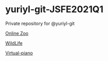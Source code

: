 # yuriyl-git-JSFE2021Q1
Private repository for @yuriyl-git

[Online Zoo](https://rolling-scopes-school.github.io/yuriyl-git-JSFE2021Q1/online-zoo/)

[WildLife](https://rolling-scopes-school.github.io/yuriyl-git-JSFE2021Q1/wildlife/)

[Virtual-piano](https://rolling-scopes-school.github.io/yuriyl-git-JSFE2021Q1/virtual-piano/)



